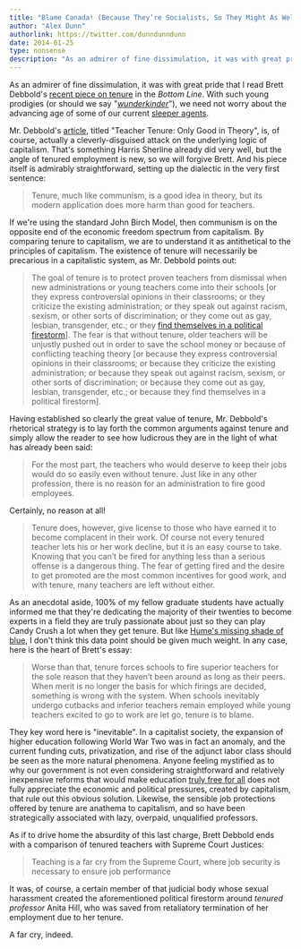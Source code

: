 ```yaml
---
title: "Blame Canada! (Because They’re Socialists, So They Might As Well Be Communists, Which Is Apparently What Tenured Professors Are)"
author: "Alex Dunn"
authorlink: https://twitter.com/dunndunndunn
date: 2014-01-25
type: nonsense
description: "As an admirer of fine dissimulation, it was with great pride that I read Brett Debbold’s recent piece on tenure in the Bottom Line."
---
```


As an admirer of fine dissimulation, it was with great pride that I
read Brett Debbold's
[recent piece on tenure](http://thebottomline.as.ucsb.edu/2014/01/teacher-tenure-only-good-in-theory
"Teacher Tenure: Only Good in Theory") in the *Bottom Line*.  With
such young prodigies (or should we say
"[*wunderkinder*](http://www.theawl.com/2014/01/better-than-ezra "Better
then Ezra")"), we need not worry about the advancing age of some of
our current [sleeper agents](http://sbshit.com/wage.html "What Is The
Point Of A Living Wage If We Are Not Truly Alive").

Mr. Debbold's
[article](http://thebottomline.as.ucsb.edu/2014/01/teacher-tenure-only-good-in-theory
"Teacher Tenure: Only Good in Theory"), titled "Teacher Tenure: Only
Good in Theory", is, of course, actually a cleverly-disguised attack
on the underlying logic of capitalism.  That's something Harris
Sherline already did very well, but the angle of tenured employment is
new, so we will forgive Brett.  And his piece itself is admirably
straightforward, setting up the dialectic in the very first sentence:

> Tenure, much like communism, is a good idea in theory, but its
> modern application does more harm than good for teachers.

If we're using the standard John Birch Model, then communism is on the
opposite end of the economic freedom spectrum from capitalism.  By
comparing tenure to capitalism, we are to understand it as
antithetical to the principles of capitalism.  The existence of tenure
will necessarily be precarious in a capitalistic system, as Mr. Debbold
points out:

> The goal of tenure is to protect proven teachers from dismissal when
> new administrations or young teachers come into their schools
> [or they express controversial opinions in their classrooms; or they criticize the existing administration; or they speak out against racism, sexism, or other sorts of discrimination; or they come out as gay, lesbian, transgender, etc.; or they [find themselves in a political firestorm](http://www.nytimes.com/1996/11/13/us/anita-hill-plans-to-leave-teaching-post-in-oklahoma.html?pagewanted=all&src=pm)].
> The fear is that without tenure, older teachers will be unjustly
> pushed out in order to save the school money or because of
> conflicting teaching theory
> [or because they express controversial opinions in their classrooms; or because they criticize the existing administration; or because they speak out against racism, sexism, or other sorts of discrimination; or because they come out as gay, lesbian, transgender, etc.; or because they find themselves in a political firestorm].

Having established so clearly the great value of tenure, Mr. Debbold's
rhetorical strategy is to lay forth the common arguments against
tenure and simply allow the reader to see how ludicrous they are in
the light of what has already been said:

> For the most part, the teachers who would deserve to keep their jobs
> would do so easily even without tenure. Just like in any other
> profession, there is no reason for an administration to fire good
> employees.

Certainly, no reason at all!

> Tenure does, however, give license to those who have earned it to
> become complacent in their work. Of course not every tenured teacher
> lets his or her work decline, but it is an easy course to
> take. Knowing that you can’t be fired for anything less than a
> serious offense is a dangerous thing. The fear of getting fired and
> the desire to get promoted are the most common incentives for good
> work, and with tenure, many teachers are left without either.

As an anecdotal aside, 100% of my fellow graduate students have
actually informed me that they're dedicating the majority of their
twenties to become experts in a field they are truly passionate about
just so they can play Candy Crush a lot when they get tenure.  But
like
[Hume's missing shade of blue](http://plato.stanford.edu/entries/hume/#Emp
"SEP: Hume: Empiricism"), I don't think this data point should be
given much weight.  In any case, here is the heart of Brett's essay:

> Worse than that, tenure forces schools to fire superior teachers for
> the sole reason that they haven’t been around as long as their
> peers. When merit is no longer the basis for which firings are
> decided, something is wrong with the system. When schools inevitably
> undergo cutbacks and inferior teachers remain employed while young
> teachers excited to go to work are let go, tenure is to blame.

They key word here is "inevitable".  In a capitalist society, the
expansion of higher education following World War Two was in fact an
anomaly, and the current funding cuts, privatization, and rise of the
adjunct labor class should be seen as the more natural phenomena.
Anyone feeling mystified as to why our government is not even
considering straightforward and relatively inexpensive reforms that
would make education
[truly free for all](http://www.theatlantic.com/business/archive/2014/01/heres-exactly-how-much-the-government-would-have-to-spend-to-make-public-college-tuition-free/282803/
"Here's Exactly How Much the Government Would Have to Spend to Make
Public College Tuition-Free") does not fully appreciate the economic
and political pressures, created by capitalism, that rule out this
obvious solution.  Likewise, the sensible job protections offered by
tenure are anathema to capitalism, and so have been strategically
associated with lazy, overpaid, unqualified professors.

As if to drive home the absurdity of this last charge, Brett Debbold
ends with a comparison of tenured teachers with Supreme Court
Justices:

> Teaching is a far cry from the Supreme Court, where job security is
> necessary to ensure job performance

It was, of course, a certain member of that judicial body whose sexual
harassment created the aforementioned political firestorm around
*tenured professor* Anita Hill, who was saved from retaliatory
termination of her employment due to her tenure.

A far cry, indeed.
